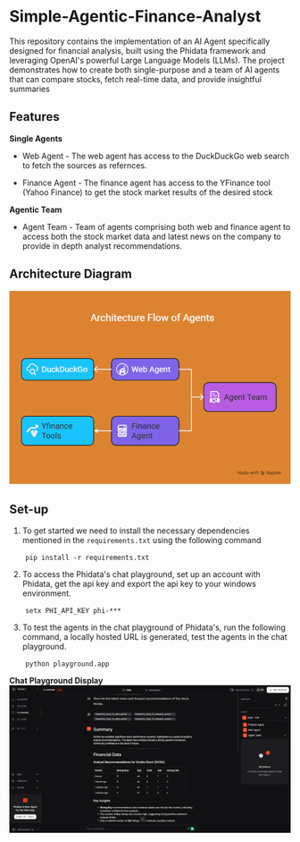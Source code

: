 # Simple-Agentic-Finance-Analyst

This repository contains the implementation of an AI Agent specifically designed for financial analysis, built using the Phidata framework and leveraging OpenAI's powerful Large Language Models (LLMs). The project demonstrates how to create both single-purpose and a team of AI agents that can compare stocks, fetch real-time data, and provide insightful summaries

## Features

**Single Agents**

- Web Agent - The web agent has access to the DuckDuckGo web search to fetch the sources as refernces.

- Finance Agent - The finance agent has access to the YFinance tool (Yahoo Finance) to get the stock market results of the desired stock

**Agentic Team**

- Agent Team - Team of agents comprising both web and finance agent to access both the stock market data and latest news on the company to provide in depth analyst recommendations.

## Architecture Diagram
![img.png](imgs/architecture_flow.png)

## Set-up

1. To get started we need to install the necessary dependencies mentioned in the `requirements.txt` using the following command

```commandline
    pip install -r requirements.txt
```

2. To access the Phidata's chat playground, set up an account with Phidata, get the api key and export the api key to your windows environment.

```commandline
    setx PHI_API_KEY phi-***
```

3. To test the agents in the chat playground of  Phidata's, run the following command, a locally hosted URL is generated, test the agents in the chat playground.

```commandline
    python playground.app
```

**Chat Playground Display**
![img.png](imgs/playground.png)
